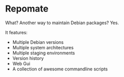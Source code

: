 # Repomate #

What? Another way to maintain Debian packages? Yes.

It features:

* Multiple Debian versions
* Multiple system architectures
* Multiple staging environments
* Version history
* Web Gui
* A collection of awesome commandline scripts
